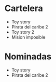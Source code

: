 # Cartelera

- Toy story
- Pirata del caribe 2
- Toy story 2
- Mision imposible

# Nominadas

- Toy story
- Pirata del caribe 2
